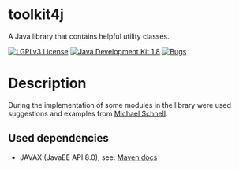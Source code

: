 # toolkit4j
A Java library that contains helpful utility classes.

[![LGPLv3 License](http://img.shields.io/badge/license-LGPLv3-blue.svg)](https://www.gnu.org/licenses/lgpl.html)
[![Java Development Kit 1.8](https://img.shields.io/badge/JDK-1.8-green.svg)](http://www.oracle.com/technetwork/java/javase/downloads/jdk8-downloads-2133151.html)
[![Bugs](https://sonarcloud.io/api/project_badges/measure?project=AlexHamburg_toolkit4j&metric=bugs)](https://sonarcloud.io/dashboard?id=AlexHamburg_toolkit4j)

# Description
During the implementation of some modules in the library were used suggestions and examples from [Michael Schnell](https://github.com/michael-schnell).

## Used dependencies
- JAVAX (JavaEE API 8.0), see: [Maven docs](https://mvnrepository.com/artifact/javax/javaee-api/8.0)
 
